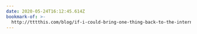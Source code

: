 ```yaml
---
date: 2020-05-24T16:12:45.614Z
bookmark-of: >-
  http://tttthis.com/blog/if-i-could-bring-one-thing-back-to-the-internet-it-would-be-blogs
---
```


